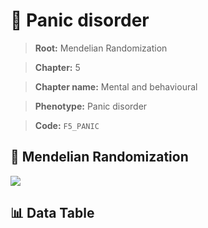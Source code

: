 # 🧪 Panic disorder

> **Root:** Mendelian Randomization

> **Chapter:** 5  

> **Chapter name:** Mental and behavioural

> **Phenotype:** Panic disorder  

> **Code:** `F5_PANIC`

## 🧬 Mendelian Randomization  

<img src="/MR/Figures/Forward/F5_PANIC.png"/>

## 📊 Data Table

<CsvTableMRF src="/MR_Data/Forward/F5_PANIC.csv"/>
